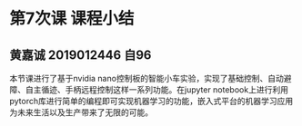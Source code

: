 # 第7次课 课程小结

## 黄嘉诚 2019012446 自96

本节课进行了基于nvidia nano控制板的智能小车实验，实现了基础控制、自动避障、自主循迹、手柄远程控制这样一系列功能。在jupyter notebook上进行利用pytorch库进行简单的编程即可实现机器学习的功能，嵌入式平台的机器学习应用为未来生活以及生产带来了无限的可能。